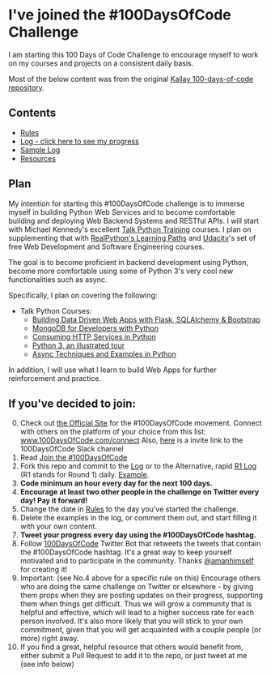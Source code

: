 # I've joined the #100DaysOfCode Challenge

I am starting this 100 Days of Code Challenge to encourage myself to work on my courses and projects on a consistent daily basis.

Most of the below content was from the original [Kallay 100-days-of-code repository](https://github.com/kallaway/100-days-of-code).

## Contents

* [Rules](rules.md)
* [Log - click here to see my progress](log.md)
* [Sample Log](sample_log.md)
* [Resources](resources.md)

## Plan

My intention for starting this #100DaysOfCode challenge is to immerse myself in building Python Web Services and to become comfortable building and deploying Web Backend Systems and RESTful APIs. I will start with Michael Kennedy's excellent [Talk Python Training](https://training.talkpython.fm/) courses. I plan on supplementing that with [RealPython's Learning Paths](https://realpython.com/learning-paths/) and [Udacity](https://www.udacity.com/)'s set of free Web Development and Software Engineering courses.

The goal is to become proficient in backend development using Python, become more comfortable using some of Python 3's very cool new functionalities such as async.

Specifically, I plan on covering the following:

- Talk Python Courses:
  - [Building Data Driven Web Apps with Flask, SQLAlchemy & Bootstrap](https://training.talkpython.fm/courses/details/building-data-driven-web-applications-in-python-with-flask-sqlalchemy-and-bootstrap)
  - [MongoDB for Developers with Python](https://training.talkpython.fm/courses/details/mongodb-for-python-for-developers-featuring-orm-odm-mongoengine)
  - [Consuming HTTP Services in Python](https://training.talkpython.fm/courses/details/consuming-http-and-soap-services-in-python-with-json-xml-and-screen-scraping)
  - [Python 3, an illustrated tour](https://training.talkpython.fm/courses/details/python-3-illustrated-tour)
  - [Async Techniques and Examples in Python](https://training.talkpython.fm/courses/details/async-in-python-with-threading-and-multiprocessing)

In addition, I will use what I learn to build Web Apps for further reinforcement and practice.

## If you've decided to join:

0.  Check out [the Official Site](http://100daysofcode.com/) for the #100DaysOfCode movement. Connect with others on the platform of your choice from this list: www.100DaysOfCode.com/connect
    Also, [here](https://join.slack.com/t/100xcode/shared_invite/enQtMzA2NzUyODY4MTgyLWM2NzMzYzBmZTcwOTk0MzM2YTI5OWQzM2M3ZTVjZTUyMTE0NDk3ZjdiZmExNGU5Mjg3ODgzZTQxODI3YTNjZjA) is a invite link to the 100DaysOfCode Slack channel
1.  Read [Join the #100DaysOfCode](https://medium.freecodecamp.com/join-the-100daysofcode-556ddb4579e4)
2.  Fork this repo and commit to the [Log](log.md) or to the Alternative, rapid [R1 Log](r1-log.md) (R1 stands for Round 1) daily. [Example](https://github.com/Kallaway/100-days-kallaway-log).
3.  **Code minimum an hour every day for the next 100 days.**
4.  **Encourage at least two other people in the challenge on Twitter every day! Pay it forward!**
5.  Change the date in [Rules](rules.md) to the day you've started the challenge.
6.  Delete the examples in the log, or comment them out, and start filling it with your own content.
7.  **Tweet your progress every day using the #100DaysOfCode hashtag.**
8.  Follow [100DaysOfCode](https://twitter.com/_100DaysOfCode) Twitter Bot that retweets the tweets that contain the #100DaysOfCode hashtag. It's a great way to keep yourself motivated and to participate in the community. Thanks [@amanhimself](https://twitter.com/amanhimself) for creating it!
9.  Important: (see No.4 above for a specific rule on this) Encourage others who are doing the same challenge on Twitter or elsewhere - by giving them props when they are posting updates on their progress, supporting them when things get difficult. Thus we will grow a community that is helpful and effective, which will lead to a higher success rate for each person involved. It's also more likely that you will stick to your own commitment, given that you will get acquainted with a couple people (or more) right away.
10.  If you find a great, helpful resource that others would benefit from, either submit a Pull Request to add it to the repo, or just tweet at me (see info below)